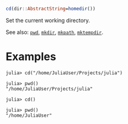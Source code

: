 ```julia
cd(dir::AbstractString=homedir())
```

Set the current working directory.

See also: [`pwd`](@ref), [`mkdir`](@ref), [`mkpath`](@ref), [`mktempdir`](@ref).

# Examples

```julia-repl
julia> cd("/home/JuliaUser/Projects/julia")

julia> pwd()
"/home/JuliaUser/Projects/julia"

julia> cd()

julia> pwd()
"/home/JuliaUser"
```
